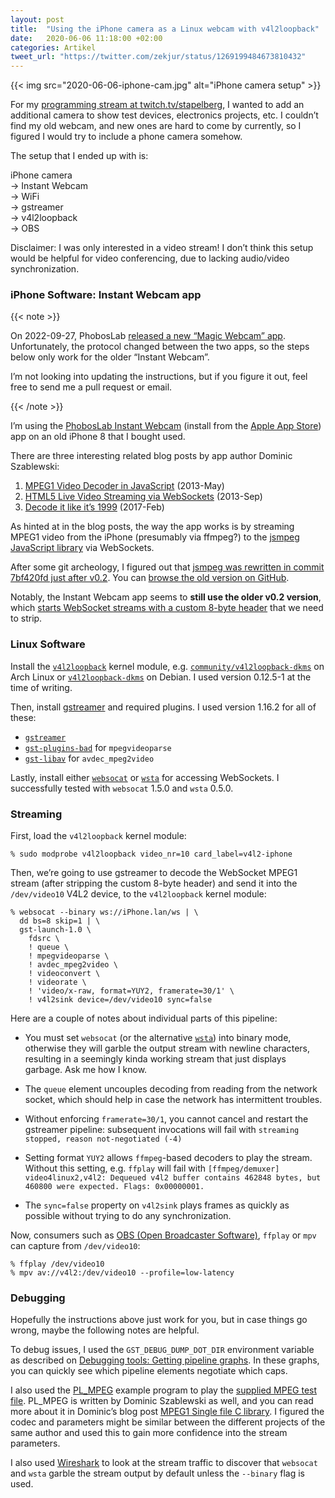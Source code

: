 ```yaml
---
layout: post
title:  "Using the iPhone camera as a Linux webcam with v4l2loopback"
date:   2020-06-06 11:18:00 +02:00
categories: Artikel
tweet_url: "https://twitter.com/zekjur/status/1269199484673810432"
---
```


<!-- TODO: align=right -->

{{< img src="2020-06-06-iphone-cam.jpg" alt="iPhone camera setup" >}}

For my [programming stream at
twitch.tv/stapelberg](https://www.twitch.tv/stapelberg), I wanted to add an
additional camera to show test devices, electronics projects, etc. I couldn’t
find my old webcam, and new ones are hard to come by currently, so I figured I
would try to include a phone camera somehow.

The setup that I ended up with is:

iPhone camera<br>
→ Instant Webcam<br>
→ WiFi<br>
→ gstreamer<br>
→ v4l2loopback<br>
→ OBS

Disclaimer: I was only interested in a video stream! I don’t think this setup
would be helpful for video conferencing, due to lacking audio/video
synchronization.

### iPhone Software: Instant Webcam app

{{< note >}}

On 2022-09-27, PhobosLab [released a new “Magic Webcam”
app](https://twitter.com/phoboslab/status/1574688742463373313?s=46&t=2_XgvCz4cSItPeajaFcojA). Unfortunately,
the protocol changed between the two apps, so the steps below only work for the
older “Instant Webcam”.

I’m not looking into updating the instructions, but if you figure it out, feel
free to send me a pull request or email.

{{< /note >}}

I’m using the [PhobosLab Instant Webcam](https://instant-webcam.com/) (install
from the [Apple App
Store](https://apps.apple.com/us/app/instant-webcam/id683949930)) app on an old
iPhone 8 that I bought used.

There are three interesting related blog posts by app author Dominic Szablewski:

1. [MPEG1 Video Decoder in JavaScript](https://phoboslab.org/log/2013/05/mpeg1-video-decoder-in-javascript) (2013-May)
2. [HTML5 Live Video Streaming via WebSockets](https://phoboslab.org/log/2013/09/html5-live-video-streaming-via-websockets) (2013-Sep)
3. [Decode it like it’s 1999](https://phoboslab.org/log/2017/02/decode-it-like-its-1999) (2017-Feb)

As hinted at in the blog posts, the way the app works is by streaming MPEG1
video from the iPhone (presumably via ffmpeg?) to the [jsmpeg JavaScript
library](https://jsmpeg.com/) via WebSockets.

After some git archeology, I figured out that [jsmpeg was rewritten in commit
7bf420fd just after
v0.2](https://github.com/phoboslab/jsmpeg/commit/7bf420fd0c176d626a50494bfe32135dd911483d). You
can [browse the old version on
GitHub](https://github.com/phoboslab/jsmpeg/tree/186666dd9c2d1fd3430d41f15f695d4a78ed1e42).

Notably, the Instant Webcam app seems to **still use the older v0.2 version**,
which [starts WebSocket streams with a custom 8-byte
header](https://github.com/phoboslab/jsmpeg/blob/186666dd9c2d1fd3430d41f15f695d4a78ed1e42/stream-server.js)
that we need to strip.

### Linux Software

Install the [`v4l2loopback`](https://github.com/umlaeute/v4l2loopback) kernel
module, e.g.
[`community/v4l2loopback-dkms`](https://www.archlinux.org/packages/community/any/v4l2loopback-dkms/)
on Arch Linux or
[`v4l2loopback-dkms`](https://packages.debian.org/bullseye/v4l2loopback-dkms) on
Debian. I used version 0.12.5-1 at the time of writing.

Then, install [gstreamer](https://gstreamer.freedesktop.org/) and required
plugins. I used version 1.16.2 for all of these:

* [`gstreamer`](https://www.archlinux.org/packages/extra/x86_64/gstreamer/)
* [`gst-plugins-bad`](https://www.archlinux.org/packages/extra/x86_64/gst-plugins-bad/) for `mpegvideoparse`
* [`gst-libav`](https://www.archlinux.org/packages/extra/x86_64/gst-libav/) for `avdec_mpeg2video`

Lastly, install either [`websocat`](https://github.com/vi/websocat) or
[`wsta`](https://github.com/esphen/wsta) for accessing WebSockets. I
successfully tested with `websocat` 1.5.0 and `wsta` 0.5.0.

### Streaming

First, load the `v4l2loopback` kernel module:

```
% sudo modprobe v4l2loopback video_nr=10 card_label=v4l2-iphone
```

Then, we’re going to use gstreamer to decode the WebSocket MPEG1 stream (after
stripping the custom 8-byte header) and send it into the `/dev/video10` V4L2
device, to the `v4l2loopback` kernel module:

```
% websocat --binary ws://iPhone.lan/ws | \
  dd bs=8 skip=1 | \
  gst-launch-1.0 \
    fdsrc \
    ! queue \
    ! mpegvideoparse \
    ! avdec_mpeg2video \
    ! videoconvert \
    ! videorate \
    ! 'video/x-raw, format=YUY2, framerate=30/1' \
    ! v4l2sink device=/dev/video10 sync=false
```

Here are a couple of notes about individual parts of this pipeline:

* You must set `websocat` (or the alternative
  [`wsta`](https://github.com/esphen/wsta)) into binary mode, otherwise they
  will garble the output stream with newline characters, resulting in a
  seemingly kinda working stream that just displays garbage. Ask me how I know.

* The `queue` element uncouples decoding from reading from the network socket,
  which should help in case the network has intermittent troubles.

* Without enforcing `framerate=30/1`, you cannot cancel and restart the
  gstreamer pipeline: subsequent invocations will fail with `streaming stopped,
  reason not-negotiated (-4)`

* Setting format `YUY2` allows `ffmpeg`-based decoders to play the
  stream. Without this setting, e.g. `ffplay` will fail with `[ffmpeg/demuxer]
  video4linux2,v4l2: Dequeued v4l2 buffer contains 462848 bytes, but 460800 were
  expected. Flags: 0x00000001.`

* The `sync=false` property on `v4l2sink` plays frames as quickly as possible
  without trying to do any synchronization.

Now, consumers such as [OBS (Open Broadcaster
Software)](https://obsproject.com/), `ffplay` or `mpv` can capture from
`/dev/video10`:

```
% ffplay /dev/video10
% mpv av://v4l2:/dev/video10 --profile=low-latency
```

### Debugging

Hopefully the instructions above just work for you, but in case things go wrong,
maybe the following notes are helpful.

To debug issues, I used the `GST_DEBUG_DUMP_DOT_DIR` environment variable as
described on [Debugging tools: Getting pipeline
graphs](https://gstreamer.freedesktop.org/documentation/tutorials/basic/debugging-tools.html?gi-language=c#getting-pipeline-graphs). In
these graphs, you can quickly see which pipeline elements negotiate which caps.

I also used the [PL_MPEG](https://github.com/phoboslab/pl_mpeg) example program
to play the [supplied MPEG test
file](https://phoboslab.org/files/bjork-all-is-full-of-love.mpg). PL_MPEG is
written by Dominic Szablewski as well, and you can read more about it in
Dominic’s blog post [MPEG1 Single file C
library](https://phoboslab.org/log/2019/06/pl-mpeg-single-file-library). I
figured the codec and parameters might be similar between the different projects
of the same author and used this to gain more confidence into the stream
parameters.

I also used [Wireshark](https://www.wireshark.org/) to look at the stream
traffic to discover that `websocat` and `wsta` garble the stream output by
default unless the `--binary` flag is used.
